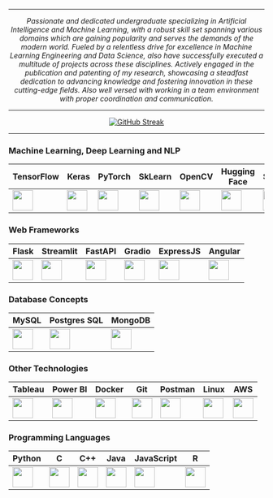 


<hr>

<p align="center"><i>Passionate and dedicated undergraduate specializing in Artificial Intelligence and Machine Learning, with a robust skill set spanning various domains which are gaining popularity and serves the demands of the modern world. Fueled by a relentless drive for excellence in Machine Learning Engineering and Data Science, also have successfully executed a multitude of projects across these disciplines. Actively engaged in the publication and patenting of my research, showcasing a steadfast dedication to advancing knowledge and fostering innovation in these cutting-edge fields. Also well versed with working in a team environment with proper coordination and communication.</i></p>


<hr>

<p align="center"><a href="https://git.io/streak-stats"><a href="https://git.io/streak-stats"><img src="https://streak-stats.demolab.com?user=ayushmaanFCB&theme=github-dark&hide_border=true&border_radius=4.8&card_width=550" alt="GitHub Streak" /></a></p>
<hr>

### Machine Learning, Deep Learning and NLP
| TensorFlow | Keras | PyTorch | SkLearn | OpenCV | Hugging Face | SpaCy |
|---|---|---|---|---|---|---|
| <a href="https://www.tensorflow.org/learn"><img src="https://cdn.jsdelivr.net/gh/devicons/devicon/icons/tensorflow/tensorflow-original.svg" width="40" height="40"/></a> | <a href="https://keras.io/getting_started/intro_to_keras_for_engineers/"><img src="https://upload.wikimedia.org/wikipedia/commons/thumb/a/ae/Keras_logo.svg/1200px-Keras_logo.svg.png" width="40" height="40"/></a> | <a href="https://pytorch.org/tutorials/"><img src="https://cdn.jsdelivr.net/gh/devicons/devicon/icons/pytorch/pytorch-original.svg" width="40" height="40"/></a> | <a href="https://scikit-learn.org/stable/user_guide.html"><img src="https://upload.wikimedia.org/wikipedia/commons/0/05/Scikit_learn_logo_small.svg" width="40" height="40"/></a> | <a href="https://docs.opencv.org/"><img src="https://cdn.jsdelivr.net/gh/devicons/devicon/icons/opencv/opencv-original.svg" width="40" height="40"/></a> | <a href="https://huggingface.co/docs"><img src="https://huggingface.co/front/assets/huggingface_logo.svg" width="40" height="40"/></a> | <a href="https://spacy.io/usage"><img src="https://upload.wikimedia.org/wikipedia/commons/thumb/8/88/SpaCy_logo.svg/768px-SpaCy_logo.svg.png?20161218210724" width="40" height="40"/></a> |

### Web Frameworks
| Flask | Streamlit | FastAPI | Gradio | ExpressJS | Angular |
|---|---|---|---|---|---|
| <a href="https://flask.palletsprojects.com/en/2.3.x/"><img src="https://img.icons8.com/cute-clipart/64/flask.png" width="40" height="40"/></a> | <a href="https://docs.streamlit.io/"><img src="https://img.icons8.com/ios-filled/50/E90000/streamlit.png" width="40" height="40"/></a> | <a href="https://fastapi.tiangolo.com/"><img src="https://fastapi.tiangolo.com/img/icon-white.svg" width="40" height="40"/></a> | <a href="https://gradio.app/docs/"><img src="https://seeklogo.com/images/G/gradio-icon-logo-908AE1836C-seeklogo.com.png" width="40" height="40"/></a> | <a href="https://expressjs.com/"><img src="https://img.icons8.com/nolan/64/express-js.png" width="40" height="40"/></a> | <a href="https://angular.io/docs"><img src="https://cdn.jsdelivr.net/gh/devicons/devicon/icons/angularjs/angularjs-original.svg" width="40" height="40"/></a> |

### Database Concepts
| MySQL | Postgres SQL | MongoDB |
|---|---|---|
| <a href="https://dev.mysql.com/doc/"><img src="https://cdn.jsdelivr.net/gh/devicons/devicon/icons/mysql/mysql-original.svg" width="40" height="40"/></a> | <a href="https://www.postgresql.org/docs/"><img src="https://cdn.jsdelivr.net/gh/devicons/devicon/icons/postgresql/postgresql-original.svg" width="40" height="40"/></a> | <a href="https://docs.mongodb.com/"><img src="https://cdn.jsdelivr.net/gh/devicons/devicon/icons/mongodb/mongodb-original.svg" width="40" height="40"/></a> |

### Other Technologies
| Tableau | Power BI | Docker | Git | Postman | Linux | AWS |
|---|---|---|---|---|---|---|
| <a href="https://www.tableau.com/learn/training"><img src="https://img.icons8.com/color/48/tableau-software.png" width="40" height="40"/></a> | <a href="https://docs.microsoft.com/en-us/power-bi/"><img src="https://img.icons8.com/fluency/48/power-bi-2021.png" width="40" height="40"/></a> | <a href="https://docs.docker.com/"><img src="https://cdn.jsdelivr.net/gh/devicons/devicon/icons/docker/docker-original.svg" width="40" height="40"/></a> | <a href="https://git-scm.com/doc"><img src="https://cdn.jsdelivr.net/gh/devicons/devicon/icons/git/git-original.svg" width="40" height="40"/></a> | <a href="https://learning.postman.com/docs/getting-started/introduction/"><img src="https://www.vectorlogo.zone/logos/getpostman/getpostman-icon.svg" width="40" height="40"/></a> | <a href="https://linux.org/docs/"><img src="https://cdn.jsdelivr.net/gh/devicons/devicon/icons/linux/linux-original.svg" width="40" height="40"/></a> | <a href="https://docs.aws.amazon.com/"><img src="https://img.icons8.com/nolan/64/amazon-web-services.png" width="40" height="40"/></a> |

### Programming Languages
| Python | C | C++ | Java | JavaScript | R |
|---|---|---|---|---|---|
| <a href="https://www.python.org/doc/"><img src="https://cdn.jsdelivr.net/gh/devicons/devicon/icons/python/python-original.svg" width="40" height="40"/></a> | <a href="https://devdocs.io/c/"><img src="https://cdn.jsdelivr.net/gh/devicons/devicon/icons/c/c-original.svg" width="40" height="40"/></a> | <a href="https://devdocs.io/cpp/"><img src="https://cdn.jsdelivr.net/gh/devicons/devicon/icons/cplusplus/cplusplus-original.svg" width="40" height="40"/></a> | <a href="https://docs.oracle.com/javase/8/docs/"><img src="https://cdn.jsdelivr.net/gh/devicons/devicon/icons/java/java-original.svg" width="40" height="40"/></a> | <a href="https://developer.mozilla.org/en-US/docs/Web/JavaScript"><img src="https://cdn.jsdelivr.net/gh/devicons/devicon/icons/javascript/javascript-original.svg" width="40" height="40"/></a> | <a href="https://www.rdocumentation.org/"><img src="https://cdn.jsdelivr.net/gh/devicons/devicon/icons/r/r-original.svg" width="40" height="40"/></a> |
